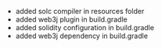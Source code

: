 - added solc compiler in resources folder
- added web3j plugin in build.gradle
- added solidity configuration in build.gradle
- added web3j dependency in build.gradle
